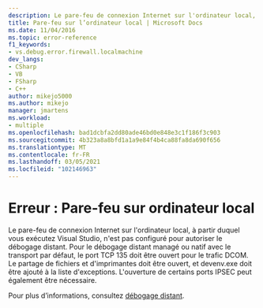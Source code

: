 ```yaml
---
description: Le pare-feu de connexion Internet sur l'ordinateur local, à partir duquel vous exécutez Visual Studio, n'est pas configuré pour autoriser le débogage distant.
title: Pare-feu sur l’ordinateur local | Microsoft Docs
ms.date: 11/04/2016
ms.topic: error-reference
f1_keywords:
- vs.debug.error.firewall.localmachine
dev_langs:
- CSharp
- VB
- FSharp
- C++
author: mikejo5000
ms.author: mikejo
manager: jmartens
ms.workload:
- multiple
ms.openlocfilehash: bad1dcbfa2dd80ade46bd0e848e3c1f186f3c903
ms.sourcegitcommit: 4b323a8a8bfd1a1a9e84f4b4ca88fa8da690f656
ms.translationtype: MT
ms.contentlocale: fr-FR
ms.lasthandoff: 03/05/2021
ms.locfileid: "102146963"
---
```

# <a name="error-firewall-on-local-machine"></a>Erreur : Pare-feu sur ordinateur local
Le pare-feu de connexion Internet sur l'ordinateur local, à partir duquel vous exécutez Visual Studio, n'est pas configuré pour autoriser le débogage distant. Pour le débogage distant managé ou natif avec le transport par défaut, le port TCP 135 doit être ouvert pour le trafic DCOM. Le partage de fichiers et d'imprimantes doit être ouvert, et devenv.exe doit être ajouté à la liste d'exceptions. L'ouverture de certains ports IPSEC peut également être nécessaire.

 Pour plus d’informations, consultez [débogage distant](../debugger/remote-debugging.md).
